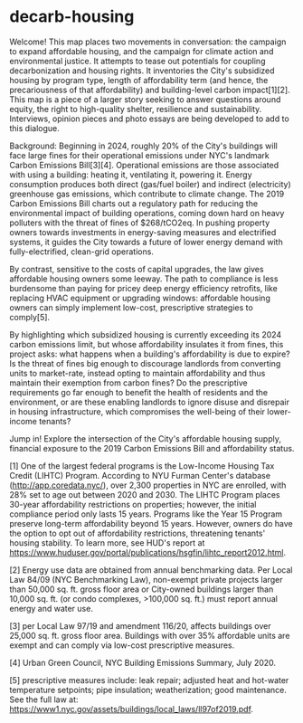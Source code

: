 # decarb-housing
Welcome!
This map places two movements in conversation: the campaign to expand affordable housing, and the campaign for climate action and environmental justice. It attempts to tease out potentials for coupling decarbonization and housing rights. It inventories the City's subsidized housing by program type, length of affordability term (and hence, the precariousness of that affordability) and building-level carbon impact[1][2]. This map is a piece of a larger story seeking to answer questions around equity, the right to high-quality shelter, resilience and sustainability. Interviews, opinion pieces and photo essays are being developed to add to this dialogue.

Background:
Beginning in 2024, roughly 20% of the City's buildings will face large fines for their operational emissions under NYC's landmark Carbon Emissions Bill[3][4]. Operational emissions are those associated with using a building: heating it, ventilating it, powering it. Energy consumption produces both direct (gas/fuel boiler) and indirect (electricity) greenhouse gas emissions, which contribute to climate change. The 2019 Carbon Emissions Bill charts out a regulatory path for reducing the environmental impact of building operations, coming down hard on heavy polluters with the threat of fines of $268/tCO2eq. In pushing property owners towards investments in energy-saving measures and electrified systems, it guides the City towards a future of lower energy demand with fully-electrified, clean-grid operations.

By contrast, sensitive to the costs of capital upgrades, the law gives affordable housing owners some leeway. The path to compliance is less burdensome than paying for pricey deep energy efficiency retrofits, like replacing HVAC equipment or upgrading windows: affordable housing owners can simply implement low-cost, prescriptive strategies to comply[5].

By highlighting which subsidized housing is currently exceeding its 2024 carbon emissions limit, but whose affordability insulates it from fines, this project asks: what happens when a building's affordability is due to expire? Is the threat of fines big enough to discourage landlords from converting units to market-rate, instead opting to maintain affordability and thus maintain their exemption from carbon fines? Do the prescriptive requirements go far enough to benefit the health of residents and the environment, or are these enabling landlords to ignore disuse and disrepair in housing infrastructure, which compromises the well-being of their lower-income tenants?

Jump in! Explore the intersection of the City's affordable housing supply, financial exposure to the 2019 Carbon Emissions Bill and affordability status.

[1] One of the largest federal programs is the Low-Income Housing Tax Credit (LIHTC) Program. According to NYU Furman Center's database (http://app.coredata.nyc/), over 2,300 properties in NYC are enrolled, with 28% set to age out between 2020 and 2030. The LIHTC Program places 30-year affordability restrictions on properties; however, the initial compliance period only lasts 15 years. Programs like the Year 15 Program preserve long-term affordability beyond 15 years. However, owners do have the option to opt out of affordability restrictions, threatening tenants' housing stability. To learn more, see HUD's report at https://www.huduser.gov/portal/publications/hsgfin/lihtc_report2012.html.

[2] Energy use data are obtained from annual benchmarking data. Per Local Law 84/09 (NYC Benchmarking Law), non-exempt private projects larger than 50,000 sq. ft. gross floor area or City-owned buildings larger than 10,000 sq. ft. (or condo complexes, >100,000 sq. ft.) must report annual energy and water use.

[3] per Local Law 97/19 and amendment 116/20, affects buildings over 25,000 sq. ft. gross floor area. Buildings with over 35% affordable units are exempt and can comply via low-cost prescriptive measures.

[4] Urban Green Council, NYC Building Emissions Summary, July 2020.

[5] prescriptive measures include: leak repair; adjusted heat and hot-water temperature setpoints; pipe insulation; weatherization; good maintenance. See the full law at: https://www1.nyc.gov/assets/buildings/local_laws/ll97of2019.pdf.
